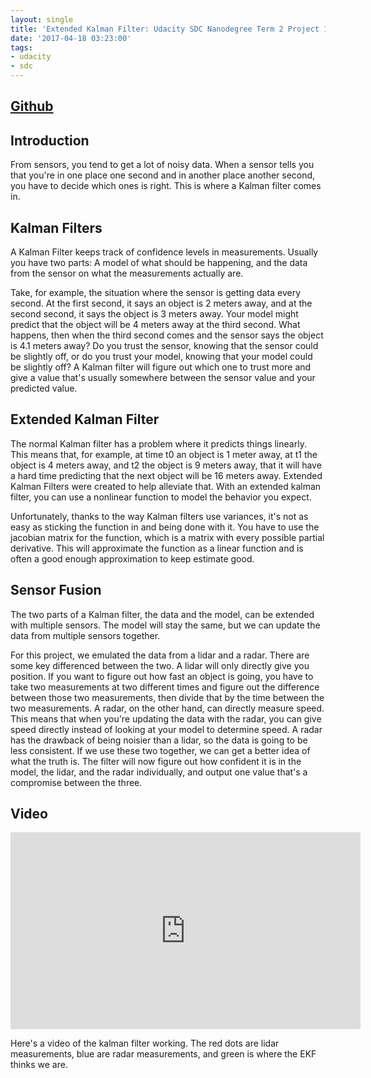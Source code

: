 ```yaml
---
layout: single
title: 'Extended Kalman Filter: Udacity SDC Nanodegree Term 2 Project 1'
date: '2017-04-18 03:23:00'
tags:
- udacity
- sdc
---
```


## [Github](https://github.com/jaredjxyz/CarND-Extended-Kalman-Filter)

## Introduction

From sensors, you tend to get a lot of noisy data. When a sensor tells you that you're in one place one second and in another place another second, you have to decide which ones is right. This is where a Kalman filter comes in.

## Kalman Filters

A Kalman Filter keeps track of confidence levels in measurements. Usually you have two parts: A model of what should be happening, and the data from the sensor on what the measurements actually are.

Take, for example, the situation where the sensor is getting data every second. At the first second, it says an object is 2 meters away, and at the second second, it says the object is 3 meters away. Your model might predict that the object will be 4 meters away at the third second. What happens, then when the third second comes and the sensor says the object is 4.1 meters away? Do you trust the sensor, knowing that the sensor could be slightly off, or do you trust your model, knowing that your model could be slightly off? A Kalman filter will figure out which one to trust more and give a value that's usually somewhere between the sensor value and your predicted value.

## Extended Kalman Filter

The normal Kalman filter has a problem where it predicts things linearly. This means that, for example, at time t0 an object is 1 meter away, at t1 the object is 4 meters away, and t2 the object is 9 meters away, that it will have a hard time predicting that the next object will be 16 meters away. Extended Kalman Filters were created to help alleviate that. With an extended kalman filter, you can use a nonlinear function to model the behavior you expect. 

Unfortunately, thanks to the way Kalman filters use variances, it's not as easy as sticking the function in and being done with it. You have to use the jacobian matrix for the function, which is a matrix with every possible partial derivative. This will approximate the function as a linear function and is often a good enough approximation to keep estimate good.

## Sensor Fusion

The two parts of a Kalman filter, the data and the model, can be extended with multiple sensors. The model will stay the same, but we can update the data from multiple sensors together.

For this project, we emulated the data from a lidar and a radar. There are some key differenced between the two. A lidar will only directly give you position. If you want to figure out how fast an object is going, you have to take two measurements at two different times and figure out the difference between those two measurements, then divide that by the time between the two measurements. A radar, on the other hand, can directly measure speed. This means that when you're updating the data with the radar, you can give speed directly instead of looking at your model to determine speed. A radar has the drawback of being noisier than a lidar, so the data is going to be less consistent. If we use these two together, we can get a better idea of what the truth is. The filter will now figure out how confident it is in the model, the lidar, and the radar individually, and output one value that's a compromise between the three.

## Video

<iframe width="560" height="315" src="https://www.youtube.com/embed/mJoeym6BnqU" frameborder="0" gesture="media" allow="encrypted-media" allowfullscreen></iframe>

Here's a video of the kalman filter working. The red dots are lidar measurements, blue are radar measurements, and green is where the EKF thinks we are.